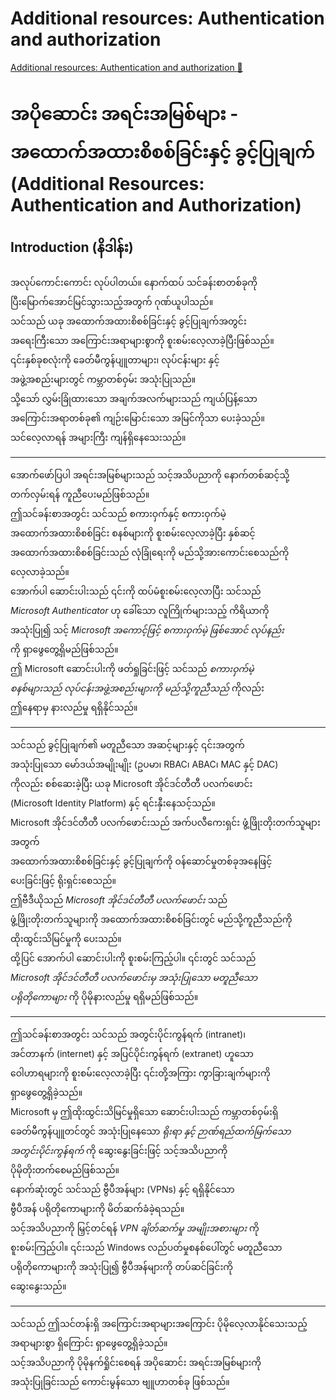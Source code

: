 # Additional resources: Authentication and authorization

[Additional resources: Authentication and authorization 🔗](https://www.coursera.org/learn/introduction-to-networking-and-Cloud-computing/supplement/3iE61/additional-resources-authentication-and-authorization)

# အပိုဆောင်း အရင်းအမြစ်များ - အထောက်အထားစိစစ်ခြင်းနှင့် ခွင့်ပြုချက် (Additional Resources: Authentication and Authorization)

## Introduction (နိဒါန်း)

အလုပ်ကောင်းကောင်း လုပ်ပါတယ်။ နောက်ထပ် သင်ခန်းစာတစ်ခုကို  
ပြီးမြောက်အောင်မြင်သွားသည့်အတွက် ဂုဏ်ယူပါသည်။  
သင်သည် ယခု အထောက်အထားစိစစ်ခြင်းနှင့် ခွင့်ပြုချက်အတွင်း  
အရေးကြီးသော အကြောင်းအရာများစွာကို စူးစမ်းလေ့လာခဲ့ပြီးဖြစ်သည်။  
၎င်းနှစ်ခုစလုံးကို ခေတ်မီကွန်ပျူတာများ၊ လုပ်ငန်းများ နှင့်  
အဖွဲ့အစည်းများတွင် ကမ္ဘာတစ်ဝှမ်း အသုံးပြုသည်။  
သို့သော် လွှမ်းခြုံထားသော အချက်အလက်များသည် ကျယ်ပြန့်သော  
အကြောင်းအရာတစ်ခု၏ ကျဉ်းမြောင်းသော အမြင်ကိုသာ ပေးခဲ့သည်။  
သင်လေ့လာရန် အများကြီး ကျန်ရှိနေသေးသည်။

---

အောက်ဖော်ပြပါ အရင်းအမြစ်များသည် သင့်အသိပညာကို နောက်တစ်ဆင့်သို့  
တက်လှမ်းရန် ကူညီပေးမည်ဖြစ်သည်။  
ဤသင်ခန်းစာအတွင်း သင်သည် စကားဝှက်နှင့် စကားဝှက်မဲ့  
အထောက်အထားစိစစ်ခြင်း စနစ်များကို စူးစမ်းလေ့လာခဲ့ပြီး နှစ်ဆင့်  
အထောက်အထားစိစစ်ခြင်းသည် လုံခြုံရေးကို မည်သို့အားကောင်းစေသည်ကို  
လေ့လာခဲ့သည်။  
အောက်ပါ ဆောင်းပါးသည် ၎င်းကို ထပ်မံစူးစမ်းလေ့လာပြီး သင်သည်  
_Microsoft Authenticator_ ဟု ခေါ်သော လူကြိုက်များသည့် ကိရိယာကို  
အသုံးပြု၍ သင့် _Microsoft အကောင့်ဖြင့် စကားဝှက်မဲ့ ဖြစ်အောင် လုပ်နည်း_  
ကို ရှာဖွေတွေ့ရှိမည်ဖြစ်သည်။  
ဤ Microsoft ဆောင်းပါးကို ဖတ်ရှုခြင်းဖြင့် သင်သည် _စကားဝှက်မဲ့  
စနစ်များသည် လုပ်ငန်းအဖွဲ့အစည်းများကို မည်သို့ကူညီသည်_ ကိုလည်း  
ဤနေရာမှ နားလည်မှု ရရှိနိုင်သည်။

---

သင်သည် ခွင့်ပြုချက်၏ မတူညီသော အဆင့်များနှင့် ၎င်းအတွက်  
အသုံးပြုသော မော်ဒယ်အမျိုးမျိုး (ဥပမာ၊ RBAC၊ ABAC၊ MAC နှင့် DAC)  
ကိုလည်း စစ်ဆေးခဲ့ပြီး ယခု Microsoft အိုင်ဒင်တီတီ ပလက်ဖောင်း  
(Microsoft Identity Platform) နှင့် ရင်းနှီးနေသင့်သည်။  
Microsoft အိုင်ဒင်တီတီ ပလက်ဖောင်းသည် အက်ပလီကေးရှင်း ဖွံ့ဖြိုးတိုးတက်သူများအတွက်  
အထောက်အထားစိစစ်ခြင်းနှင့် ခွင့်ပြုချက်ကို ဝန်ဆောင်မှုတစ်ခုအနေဖြင့်  
ပေးခြင်းဖြင့် ရိုးရှင်းစေသည်။  
ဤဗီဒီယိုသည် _Microsoft အိုင်ဒင်တီတီ ပလက်ဖောင်း_ သည်  
ဖွံ့ဖြိုးတိုးတက်သူများကို အထောက်အထားစိစစ်ခြင်းတွင် မည်သို့ကူညီသည်ကို  
ထိုးထွင်းသိမြင်မှုကို ပေးသည်။  
ထို့ပြင် အောက်ပါ ဆောင်းပါးကို စူးစမ်းကြည့်ပါ။ ၎င်းတွင် သင်သည်  
_Microsoft အိုင်ဒင်တီတီ ပလက်ဖောင်းမှ အသုံးပြုသော မတူညီသော  
ပရိုတိုကောများ_ ကို ပိုမိုနားလည်မှု ရရှိမည်ဖြစ်သည်။

---

ဤသင်ခန်းစာအတွင်း သင်သည် အတွင်းပိုင်းကွန်ရက် (intranet)၊  
အင်တာနက် (internet) နှင့် အပြင်ပိုင်းကွန်ရက် (extranet) ဟူသော  
ဝေါဟာရများကို စူးစမ်းလေ့လာခဲ့ပြီး ၎င်းတို့အကြား ကွာခြားချက်များကို  
ရှာဖွေတွေ့ရှိခဲ့သည်။  
Microsoft မှ ဤထိုးထွင်းသိမြင်မှုရှိသော ဆောင်းပါးသည် ကမ္ဘာတစ်ဝှမ်းရှိ  
ခေတ်မီကွန်ပျူတင်တွင် အသုံးပြုနေသော _ရိုးရာ နှင့် ဉာဏ်ရည်ထက်မြက်သော  
အတွင်းပိုင်းကွန်ရက်_ ကို ဆွေးနွေးခြင်းဖြင့် သင့်အသိပညာကို  
ပိုမိုတိုးတက်စေမည်ဖြစ်သည်။  
နောက်ဆုံးတွင် သင်သည် ဗွီပီအန်များ (VPNs) နှင့် ရရှိနိုင်သော  
ဗွီပီအန် ပရိုတိုကောများကို မိတ်ဆက်ခံခဲ့ရသည်။  
သင့်အသိပညာကို မြှင့်တင်ရန် _VPN ချိတ်ဆက်မှု အမျိုးအစားများ_ ကို  
စူးစမ်းကြည့်ပါ။ ၎င်းသည် Windows လည်ပတ်မှုစနစ်ပေါ်တွင် မတူညီသော  
ပရိုတိုကောများကို အသုံးပြု၍ ဗွီပီအန်များကို တပ်ဆင်ခြင်းကို  
ဆွေးနွေးသည်။

---

သင်သည် ဤသင်တန်းရှိ အကြောင်းအရာများအကြောင်း ပိုမိုလေ့လာနိုင်သေးသည့်  
အရာများစွာ ရှိကြောင်း ရှာဖွေတွေ့ရှိခဲ့သည်။  
သင့်အသိပညာကို ပိုမိုနက်ရှိုင်းစေရန် အပိုဆောင်း အရင်းအမြစ်များကို  
အသုံးပြုခြင်းသည် ကောင်းမွန်သော ဗျူဟာတစ်ခု ဖြစ်သည်။
